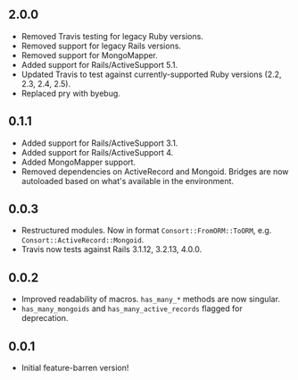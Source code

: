## 2.0.0

* Removed Travis testing for legacy Ruby versions.
* Removed support for legacy Rails versions.
* Removed support for MongoMapper.
* Added support for Rails/ActiveSupport 5.1.
* Updated Travis to test against currently-supported Ruby versions (2.2, 2.3, 2.4, 2.5).
* Replaced pry with byebug.

## 0.1.1

* Added support for Rails/ActiveSupport 3.1.
* Added support for Rails/ActiveSupport 4.
* Added MongoMapper support.
* Removed dependencies on ActiveRecord and Mongoid. Bridges are now autoloaded based on what's available in the environment.

## 0.0.3

* Restructured modules. Now in format `Consort::FromORM::ToORM`, e.g. `Consort::ActiveRecord::Mongoid`.
* Travis now tests against Rails 3.1.12, 3.2.13, 4.0.0.

## 0.0.2

* Improved readability of macros. `has_many_*` methods are now singular.
* `has_many_mongoids` and `has_many_active_records` flagged for deprecation.

## 0.0.1

* Initial feature-barren version!
